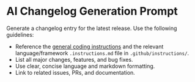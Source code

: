 <!-- file: .github/prompts/ai-changelog.prompt.md -->
<!-- version: 1.0.0 -->
<!-- guid: 253c622c-7e27-41ad-99f9-d81791d6b251 -->

<!-- file: .github/prompts/ai-changelog.prompt.md -->

# AI Changelog Generation Prompt

Generate a changelog entry for the latest release. Use the following guidelines:

- Reference the [general coding instructions](../instructions/general-coding.instructions.md) and
  the relevant language/framework `.instructions.md` file in `.github/instructions/`.
- List all major changes, features, and bug fixes.
- Use clear, concise language and markdown formatting.
- Link to related issues, PRs, and documentation.
